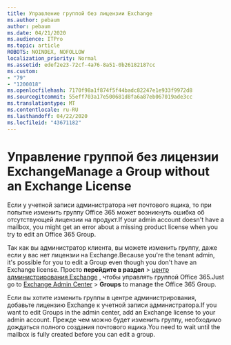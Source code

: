 ```yaml
---
title: Управление группой без лицензии Exchange
ms.author: pebaum
author: pebaum
ms.date: 04/21/2020
ms.audience: ITPro
ms.topic: article
ROBOTS: NOINDEX, NOFOLLOW
localization_priority: Normal
ms.assetid: edef2e23-72cf-4a76-8a51-0b26182187cc
ms.custom:
- "79"
- "1200018"
ms.openlocfilehash: 7170f98a1f874f5f44badc82247e1e933f9972d8
ms.sourcegitcommit: 55eff703a17e500681d8fa6a87eb067019ade3cc
ms.translationtype: MT
ms.contentlocale: ru-RU
ms.lasthandoff: 04/22/2020
ms.locfileid: "43671182"
---
```

# <a name="manage-a-group-without-an-exchange-license"></a><span data-ttu-id="0c595-102">Управление группой без лицензии Exchange</span><span class="sxs-lookup"><span data-stu-id="0c595-102">Manage a Group without an Exchange License</span></span>

<span data-ttu-id="0c595-103">Если у учетной записи администратора нет почтового ящика, то при попытке изменить группу Office 365 может возникнуть ошибка об отсутствующей лицензии на продукт.</span><span class="sxs-lookup"><span data-stu-id="0c595-103">If your admin account doesn't have a mailbox, you might get an error about a missing product license when you try to edit an Office 365 Group.</span></span>
  
<span data-ttu-id="0c595-104">Так как вы администратор клиента, вы можете изменить группу, даже если у вас нет лицензии на Exchange.</span><span class="sxs-lookup"><span data-stu-id="0c595-104">Because you're the tenant admin, it's possible for you to edit a Group even though you don't have an Exchange license.</span></span> <span data-ttu-id="0c595-105">Просто **перейдите в раздел** \> [центр администрирования Exchange](https://outlook.office365.com/ecp.aspx) , чтобы управлять группой Office 365.</span><span class="sxs-lookup"><span data-stu-id="0c595-105">Just go to [Exchange Admin Center](https://outlook.office365.com/ecp.aspx) \> **Groups** to manage the Office 365 Group.</span></span>
  
<span data-ttu-id="0c595-106">Если вы хотите изменить группы в центре администрирования, добавьте лицензию Exchange к учетной записи администратора.</span><span class="sxs-lookup"><span data-stu-id="0c595-106">If you want to edit Groups in the admin center, add an Exchange license to your admin account.</span></span> <span data-ttu-id="0c595-107">Прежде чем можно будет изменить группу, необходимо дождаться полного создания почтового ящика.</span><span class="sxs-lookup"><span data-stu-id="0c595-107">You need to wait until the mailbox is fully created before you can edit a group.</span></span>
  